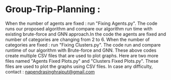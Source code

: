# Group-Trip-Planning :
When the number of agents are fixed : run "Fixing Agents.py". The code runs our proposed algorithm and compare our algorithm run time with existing brute-force and GNN approach.In the code the agents are fixed and number of categories are changing from 2 to 6.
When the number of categories are fixed : run "Fixing Clusters.py". The code run and compare runtime of our algorithm with Brute-force and GNN.
These above codes create multiple CSV files that are used to plot graphs.
Here are two more files named "Agents Fixed Plots.py" and "Clusters Fixed Plots.py". These files are used to plot the graphs using CSV files.
In case any difficulty, contact : napendrasinghrajput@gmail.com
